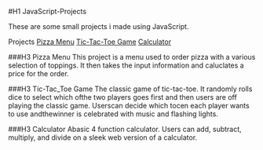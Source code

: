 #H1 JavaScript-Projects


These are some small projects i made using JavaScript.

Projects
[Pizza Menu](https://github.com/DennisCodeGuru/JavaScript-Projects/blob/main/Pizza_Project/Pizza.html)
[Tic-Tac-Toe Game](https://github.com/DennisCodeGuru/JavaScript-Projects/blob/main/TicTacToe/TicTacToe.html)
[Calculator](https://github.com/DennisCodeGuru/JavaScript-Projects/blob/main/calculator/calculator.html)

###H3 Pizza Menu
This project is a menu used to order pizza with a various selection of toppings. It then takes the input information and caluclates a price for the order.

###H3 Tic-Tac_Toe Game
The classic game of tic-tac-toe. It randomly rolls dice to select which ofthe two players goes first
and then users are off playing the classic game. Userscan decide which tocen each player wants
to use andthewinner is celebrated with music and flashing lights.

###H3 Calculator
Abasic 4 function calculator. Users can add, subtract, multiply, and divide on a sleek web version
of a calculator.